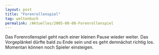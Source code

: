 ```yaml
---
layout: post
title: "Forenrollenspiel"
tag: weltenbuch
permalink: /Aktuelles/2005-08-08-Forenrollenspiel
---
```


Das Forenrollenspiel geht nach einer kleinen Pause wieder weiter. Das Vorgeplänkel dürfte bald zu Ende sein und es geht demnächst richtig los. Momentan können noch Spieler einsteigen.


